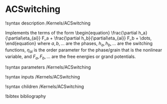 # ACSwitching

!syntax description /Kernels/ACSwitching

Implements the terms of the form
\begin{equation}
\frac{\partial h_a}{\partial\eta_{ai}} F_a + \frac{\partial h_b}{\partial\eta_{ai}} F_b + \dots,
\end{equation}
where $a,b,\dots$ are the phases, $h_a, h_b,\dots$ are the switching functions,
$\eta_{ai}$ is the order parameter for the phase/grain that is the nonlinear variable,
and $F_a, F_b,\dots$ are the free energies or grand potentials.

!syntax parameters /Kernels/ACSwitching

!syntax inputs /Kernels/ACSwitching

!syntax children /Kernels/ACSwitching

!bibtex bibliography
